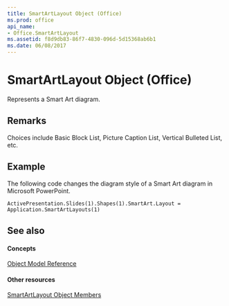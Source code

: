 ```yaml
---
title: SmartArtLayout Object (Office)
ms.prod: office
api_name:
- Office.SmartArtLayout
ms.assetid: f8d9db83-86f7-4830-096d-5d15368ab6b1
ms.date: 06/08/2017
---
```



# SmartArtLayout Object (Office)

Represents a Smart Art diagram.


## Remarks

Choices include Basic Block List, Picture Caption List, Vertical Bulleted List, etc.


## Example

The following code changes the diagram style of a Smart Art diagram in Microsoft PowerPoint.


```
ActivePresentation.Slides(1).Shapes(1).SmartArt.Layout = Application.SmartArtLayouts(1)
```


## See also


#### Concepts


[Object Model Reference](reference-object-library-reference-for-office.md)
#### Other resources


[SmartArtLayout Object Members](smartartlayout-members-office.md)

